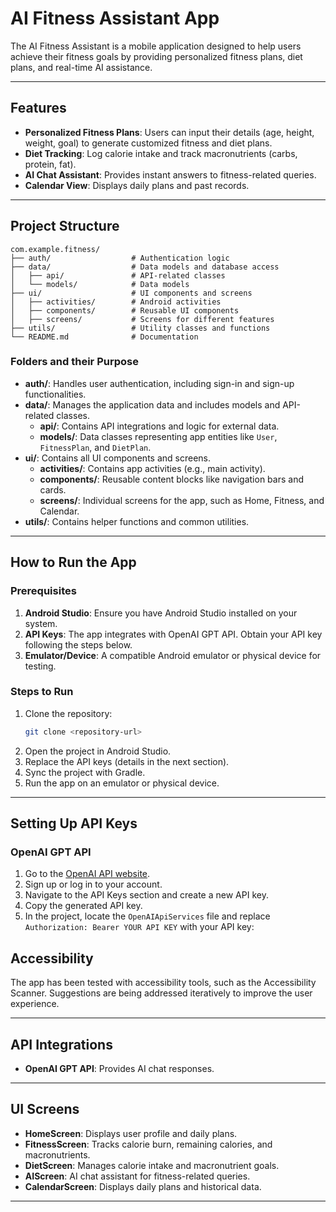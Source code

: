 # AI Fitness Assistant App

The AI Fitness Assistant is a mobile application designed to help users achieve their fitness goals by providing personalized fitness plans, diet plans, and real-time AI assistance.

---

## Features

- **Personalized Fitness Plans**: Users can input their details (age, height, weight, goal) to generate customized fitness and diet plans.
- **Diet Tracking**: Log calorie intake and track macronutrients (carbs, protein, fat).
- **AI Chat Assistant**: Provides instant answers to fitness-related queries.
- **Calendar View**: Displays daily plans and past records.


---

## Project Structure

```plaintext
com.example.fitness/
├── auth/                  # Authentication logic
├── data/                  # Data models and database access
│   ├── api/               # API-related classes
│   └── models/            # Data models
├── ui/                    # UI components and screens
│   ├── activities/        # Android activities
│   ├── components/        # Reusable UI components
│   ├── screens/           # Screens for different features
├── utils/                 # Utility classes and functions
└── README.md              # Documentation
```

### Folders and their Purpose

- **auth/**: Handles user authentication, including sign-in and sign-up functionalities.
- **data/**: Manages the application data and includes models and API-related classes.
  - **api/**: Contains API integrations and logic for external data.
  - **models/**: Data classes representing app entities like `User`, `FitnessPlan`, and `DietPlan`.
- **ui/**: Contains all UI components and screens.
  - **activities/**: Contains app activities (e.g., main activity).
  - **components/**: Reusable content blocks like navigation bars and cards.
  - **screens/**: Individual screens for the app, such as Home, Fitness, and Calendar.
- **utils/**: Contains helper functions and common utilities.

---

## How to Run the App

### Prerequisites

1. **Android Studio**: Ensure you have Android Studio installed on your system.
2. **API Keys**: The app integrates with OpenAI GPT API. Obtain your API key following the steps below.
3. **Emulator/Device**: A compatible Android emulator or physical device for testing.

### Steps to Run

1. Clone the repository:
   ```bash
   git clone <repository-url>
   ```
2. Open the project in Android Studio.
3. Replace the API keys (details in the next section).
4. Sync the project with Gradle.
5. Run the app on an emulator or physical device.

---

## Setting Up API Keys

### OpenAI GPT API

1. Go to the [OpenAI API website](https://platform.openai.com/signup/).
2. Sign up or log in to your account.
3. Navigate to the API Keys section and create a new API key.
4. Copy the generated API key.
5. In the project, locate the `OpenAIApiServices` file and replace `Authorization: Bearer YOUR API KEY` with your API key:



## Accessibility

The app has been tested with accessibility tools, such as the Accessibility Scanner. Suggestions are being addressed iteratively to improve the user experience.

---

## API Integrations

- **OpenAI GPT API**: Provides AI chat responses.

---

## UI Screens

- **HomeScreen**: Displays user profile and daily plans.
- **FitnessScreen**: Tracks calorie burn, remaining calories, and macronutrients.
- **DietScreen**: Manages calorie intake and macronutrient goals.
- **AIScreen**: AI chat assistant for fitness-related queries.
- **CalendarScreen**: Displays daily plans and historical data.

---



